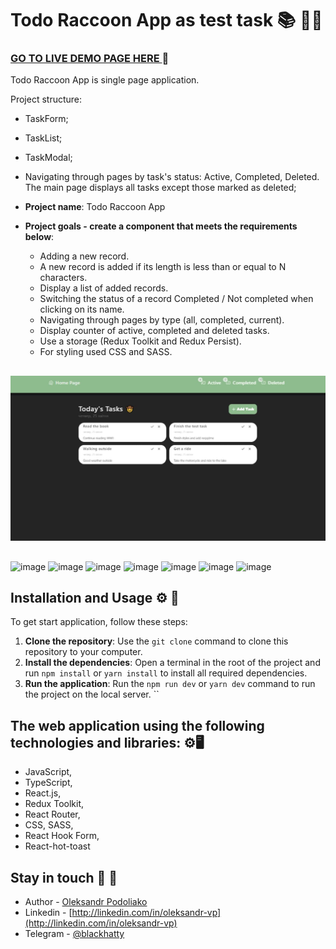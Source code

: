 # Todo Raccoon App as test task 📚 👨‍💻

### [GO TO LIVE DEMO PAGE HERE ](https://todo-raccoon.onrender.com/) 👀

Todo Raccoon App is single page application.

Project structure:

- TaskForm;
- TaskList;
- TaskModal;
- Navigating through pages by task's status: Active, Completed, Deleted. The main page displays all tasks except those marked as deleted;

- **Project name**: Todo Raccoon App
- **Project goals - create a component that meets the requirements below**:
  - Adding a new record.
  - A new record is added if its length is less than or equal to N characters.
  - Display a list of added records.
  - Switching the status of a record Completed / Not completed when clicking on
    its name.
  - Navigating through pages by type (all, completed, current).
  - Display counter of active, completed and deleted tasks.
  - Use a storage (Redux Toolkit and Redux Persist).
  - For styling used CSS and SASS.

##

![Homepage](public/meta/og-image.jpg)

##

![image](https://img.shields.io/badge/TypeScript-007ACC?style=for-the-badge&logo=typescript&logoColor=white)
![image](https://img.shields.io/badge/JavaScript-323330?style=for-the-badge&logo=javascript&logoColor=F7DF1E)
![image](https://img.shields.io/badge/React-20232A?style=for-the-badge&logo=react&logoColor=61DAFB)
![image](https://img.shields.io/badge/React_Router-CA4245?style=for-the-badge&logo=react-router&logoColor=white)
![image](https://img.shields.io/badge/Redux-593D88?style=for-the-badge&logo=redux&logoColor=white)
![image](https://img.shields.io/badge/Vite-B73BFE?style=for-the-badge&logo=vite&logoColor=FFD62E)
![image](https://img.shields.io/badge/VSCode-0078D4?style=for-the-badge&logo=visual%20studio%20code&logoColor=white)

## Installation and Usage ⚙️ 🚀

To get start application, follow these steps:

1. **Clone the repository**: Use the `git clone` command to clone this
   repository to your computer.
2. **Install the dependencies**: Open a terminal in the root of the project and
   run `npm install` or `yarn install` to install all required dependencies.
3. **Run the application**: Run the `npm run dev` or `yarn dev` command to run
   the project on the local server. ``

## The web application using the following technologies and libraries: ⚙️🖥️

- JavaScript,
- TypeScript,
- React.js,
- Redux Toolkit,
- React Router,
- CSS, SASS,
- React Hook Form,
- React-hot-toast

## Stay in touch 🤠 💼

- Author - [Oleksandr Podoliako](https://github.com/BlackyHat)
- Linkedin -
  [http://linkedin.com/in/oleksandr-vp](http://linkedin.com/in/oleksandr-vp)
- Telegram - [@blackhatty](https://t.me/blackhatty)
